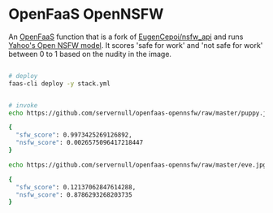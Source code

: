 # OpenFaaS OpenNSFW
An [OpenFaaS](https://www.openfaas.com/) function that is a fork of [EugenCepoi/nsfw_api](https://github.com/EugenCepoi/nsfw_api) and runs [Yahoo's Open NSFW model](https://github.com/yahoo/open_nsfw).  It scores 'safe for work' and 'not safe for work' between 0 to 1 based on the nudity in the image.

```bash

# deploy
faas-cli deploy -y stack.yml


# invoke
echo https://github.com/servernull/openfaas-opennsfw/raw/master/puppy.jpg | faas-cli invoke openfaas-opennsfw | jq

{
  "sfw_score": 0.9973425269126892,
  "nsfw_score": 0.0026575096417218447
}

echo https://github.com/servernull/openfaas-opennsfw/raw/master/eve.jpg | faas-cli invoke openfaas-opennsfw | jq

{
  "sfw_score": 0.12137062847614288,
  "nsfw_score": 0.8786293268203735
}

```
